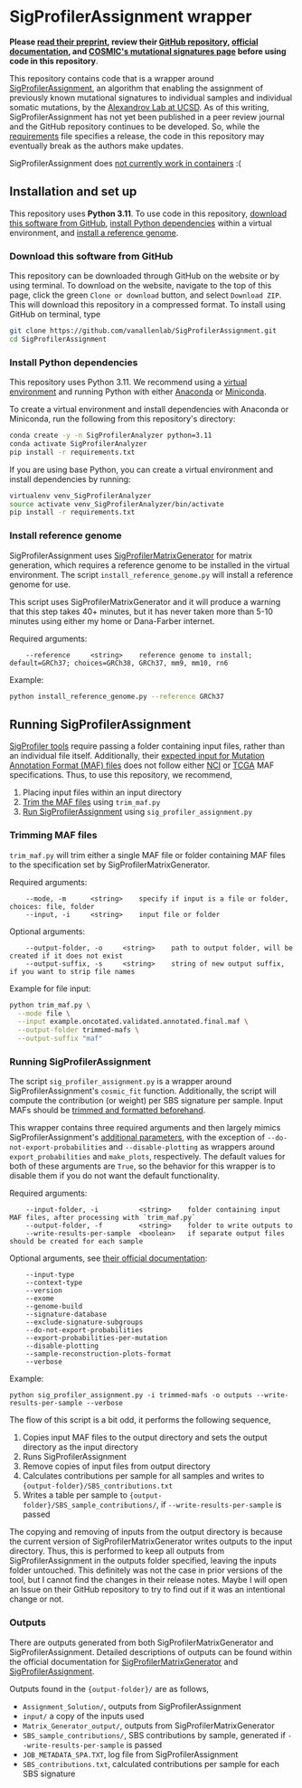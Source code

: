 # SigProfilerAssignment wrapper
**Please [read their preprint](), review their [GitHub repository](https://github.com/AlexandrovLab/SigProfilerAssignment/tree/main), [official documentation](https://osf.io/mz79v/wiki/home/), and [COSMIC's mutational signatures page](https://cancer.sanger.ac.uk/signatures/) before using code in this repository**. 

This repository contains code that is a wrapper around [SigProfilerAssignment](https://github.com/AlexandrovLab/SigProfilerAssignment/tree/main), an algorithm that enabling the assignment of previously known mutational signatures to individual samples and individual somatic mutations, by the [Alexandrov Lab at UCSD](https://alexandrov.cloud.ucsd.edu/). As of this writing, SigProfilerAssignment has not yet been published in a peer review journal and the GitHub repository continues to be developed. So, while the [requirements](requirements.txt) file specifies a release, the code in this repository may eventually break as the authors make updates. 

SigProfilerAssignment does [not currently work in containers](https://github.com/AlexandrovLab/SigProfilerAssignment/issues/78) :(  

## Installation and set up
This repository uses **Python 3.11**. To use code in this repository, [download this software from GitHub](#download-this-software-from-github), [install Python dependencies](#install-python-dependencies) within a virtual environment, and [install a reference genome](#install-reference-genome). 

### Download this software from GitHub
This repository can be downloaded through GitHub on the website or by using terminal. To download on the website, navigate to the top of this page, click the green `Clone or download` button, and select `Download ZIP`. This will download this repository in a compressed format. To install using GitHub on terminal, type 

```bash
git clone https://github.com/vanallenlab/SigProfilerAssignment.git
cd SigProfilerAssignment
```

### Install Python dependencies
This repository uses Python 3.11. We recommend using a [virtual environment](https://docs.python.org/3/tutorial/venv.html) and running Python with either [Anaconda](https://www.anaconda.com/download/) or  [Miniconda](https://conda.io/miniconda.html). 

To create a virtual environment and install dependencies with Anaconda or Miniconda, run the following from this repository's directory:
```bash
conda create -y -n SigProfilerAnalyzer python=3.11
conda activate SigProfilerAnalyzer
pip install -r requirements.txt
```

If you are using base Python, you can create a virtual environment and install dependencies by running:
```bash
virtualenv venv_SigProfilerAnalyzer
source activate venv_SigProfilerAnalyzer/bin/activate
pip install -r requirements.txt
```

### Install reference genome
SigProfilerAssignment uses [SigProfilerMatrixGenerator](https://github.com/AlexandrovLab/SigProfilerMatrixGenerator) for matrix generation, which requires a reference genome to be installed in the virtual environment. The script `install_reference_genome.py` will install a reference genome for use. 

This script uses SigProfilerMatrixGenerator and it will produce a warning that this step takes 40+ minutes, but it has never taken more than 5-10 minutes using either my home or Dana-Farber internet. 

Required arguments:
```
    --reference     <string>    reference genome to install; default=GRCh37; choices=GRCh38, GRCh37, mm9, mm10, rn6
```

Example:
```bash
python install_reference_genome.py --reference GRCh37
```

## Running SigProfilerAssignment
[SigProfiler tools](https://cancer.sanger.ac.uk/signatures/tools/) require passing a folder containing input files, rather than an individual file itself. Additionally, their [expected input for Mutation Annotation Format (MAF) files](https://osf.io/s93d5/wiki/3.%20Using%20the%20Tool%20-%20SBS%2C%20ID%2C%20DBS%20Input/) does not follow either [NCI](https://docs.gdc.cancer.gov/Data/File_Formats/MAF_Format/) or [TCGA](https://docs.gdc.cancer.gov/Encyclopedia/pages/Mutation_Annotation_Format_TCGAv2/) MAF specifications. Thus, to use this repository, we recommend,
1. Placing input files within an input directory
2. [Trim the MAF files](#trimming-maf-files) using `trim_maf.py`
3. [Run SigProfilerAssignment](#running-sigprofilerassignment) using `sig_profiler_assignment.py`

### Trimming MAF files
`trim_maf.py` will trim either a single MAF file or folder containing MAF files to the specification set by SigProfilerMatrixGenerator. 

Required arguments:
```
    --mode, -m      <string>    specify if input is a file or folder, choices: file, folder
    --input, -i     <string>    input file or folder
```

Optional arguments:
```
    --output-folder, -o     <string>    path to output folder, will be created if it does not exist
    --output-suffix, -s     <string>    string of new output suffix, if you want to strip file names
```

Example for file input:
```bash
python trim_maf.py \
  --mode file \
  --input example.oncotated.validated.annotated.final.maf \
  --output-folder trimmed-mafs \
  --output-suffix "maf"
```

### Running SigProfilerAssignment
The script `sig_profiler_assignment.py` is a wrapper around SigProfilerAssignment's `cosmic_fit` function. Additionally, the script will compute the contribution (or weight) per SBS signature per sample. Input MAFs should be [trimmed and formatted beforehand](#trimming-maf-files). 

This wrapper contains three required arguments and then largely mimics SigProfilerAssignment's [additional parameters](https://github.com/AlexandrovLab/SigProfilerAssignment#-main-parameters), with the exception of `--do-not-export-probabilities` and `--disable-plotting` as wrappers around `export_probabilities` and `make_plots`, respectively. The default values for both of these arguments are `True`, so the behavior for this wrapper is to disable them if you do not want the default functionality.

Required arguments:
```
    --input-folder, -i          <string>    folder containing input MAF files, after processing with `trim_maf.py`
    --output-folder, -f         <string>    folder to write outputs to
    --write-results-per-sample  <boolean>   if separate output files should be created for each sample
```

Optional arguments, see [their official documentation](https://osf.io/mz79v/wiki/3.Using%20the%20Tool%20-%20Input/):
```
    --input-type
    --context-type
    --version
    --exome
    --genome-build
    --signature-database
    --exclude-signature-subgroups
    --do-not-export-probabilities
    --export-probabilities-per-mutation
    --disable-plotting
    --sample-reconstruction-plots-format
    --verbose
```

Example:
```
python sig_profiler_assignment.py -i trimmed-mafs -o outputs --write-results-per-sample --verbose
```

The flow of this script is a bit odd, it performs the following sequence,
1. Copies input MAF files to the output directory and sets the output directory as the input directory
2. Runs SigProfilerAssignment
3. Remove copies of input files from output directory
4. Calculates contributions per sample for all samples and writes to `{output-folder}/SBS_contributions.txt`
5. Writes a table per sample to `{output-folder}/SBS_sample_contributions/`, if `--write-results-per-sample` is passed

The copying and removing of inputs from the output directory is because the current version of SigProfilerMatrixGenerator writes outputs to the input directory. Thus, this is performed to keep all outputs from SigProfilerAssignment in the outputs folder specified, leaving the inputs folder untouched. This definitely was not the case in prior versions of the tool, but I cannot find the changes in their release notes. Maybe I will open an Issue on their GitHub repository to try to find out if it was an intentional change or not.  

### Outputs
There are outputs generated from both SigProfilerMatrixGenerator and SigProfilerAssignment. Detailed descriptions of outputs can be found within the official documentation for [SigProfilerMatrixGenerator](https://osf.io/s93d5/wiki/home/) and [SigProfilerAssignment](https://osf.io/mz79v/wiki/4.%20Using%20the%20Tool%20-%20Output/). 

Outputs found in the `{output-folder}/` are as follows,
- `Assignment_Solution/`, outputs from SigProfilerAssignment
- `input/` a copy of the inputs used
- `Matrix_Generator_output/`, outputs from SigProfilerMatrixGenerator
- `SBS_sample_contributions/`, SBS contributions by sample, generated if `--write-results-per-sample` is passed
- `JOB_METADATA_SPA.TXT`, log file from SigProfilerAssignment
- `SBS_contributions.txt`, calculated contributions per sample for each SBS signature 
